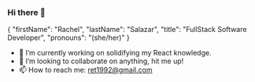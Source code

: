 ### Hi there 👋

{
"firstName": "Rachel",
"lastName": "Salazar",
"title": "FullStack Software Developer",
"pronouns": "(she/her)"
}

- 🔭 I’m currently working on solidifying my React knowledge.
- 👯 I’m looking to collaborate on anything, hit me up!
- 📫 How to reach me: ret1992@gmail.com
